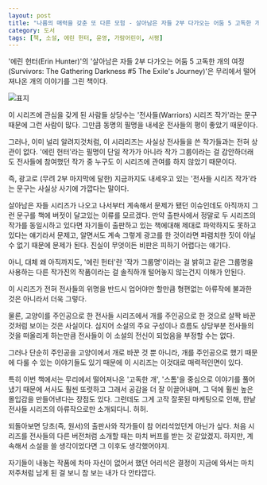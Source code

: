 ```yaml
---
layout: post
title: "나름의 매력을 갖춘 또 다른 모험 - 살아남은 자들 2부 다가오는 어둠 5 고독한 개의 여정"
category: 도서
tags: [책, 소설, 에린 헌터, 윤영, 가람어린이, 서평]
---
```


'에린 헌터(Erin Hunter)'의
'살아남은 자들 2부 다가오는 어둠 5 고독한 개의 여정(Survivors: The Gathering Darkness #5 The Exile's Journey)'은
무리에서 떨어져나온 개의 이야기를 그린 책이다.

![표지](https://images2.imgbox.com/7a/3a/I5icjHME_o.jpg)

이 시리즈에 관심을 갖게 된 사람들 상당수는
'전사들(Warriors) 시리즈 작가'라는 문구 때문에 그런 사람이 많다.
그만큼 동명의 필명을 내세운 전사들의 평이 좋았기 때문이다.

그러나, 이미 널리 알려지것처럼, 이 시리리즈는 사실상 전사들을 쓴 작가들과는 전혀 상관이 없다.
'에린 헌터'라는 필명이 단일 작가가 아니라 작가 그룹이라는 걸 감안하더래도
전사들에 참여했던 작가 중 누구도 이 시리즈에 관여를 하지 않았기 때문이다.

즉, 광고로 (무려 2부 마지막에 달한) 지금까지도 내세우고 있는
'전사들 시리즈 작가'라는 문구는 사실상 사기에 가깝다는 말이다.

살아남은 자들 시리즈가 나오고 나서부터 계속해서 문제가 됐던 이슈인데도
아직까지 그런 문구를 책에 버젓이 달고있는 이류를 모르겠다.
만약 출판사에서 정말로 두 시리즈의 작가를 동일시하고 있다면
자기들이 출판하고 있는 책에대해 제대로 파악하지도 못하고 있다는 얘기라서 문제고,
알면서도 계속 그렇게 광고를 한 것이라면 파렴치한 짓이 아닐 수 없기 때문에 문제가 된다.
진실이 무엇이든 비판은 피하기 어렵다는 얘기다.

아니, 대체 왜 아직까지도, '에린 헌터'란 '작가 그룹명'이라는 걸 밝히고
같은 그룹명을 사용하는 다른 작가진의 작품이라는 걸 솔직하개 털어놓지 않는건지 이해가 안된다.

이 시리즈가 전혀 전사들의 위명을 반드시 업어야만 할만큼
형편없는 아류작에 불과한 것은 아니라서 더욱 그렇다.

물론, 고양이를 주인공으로 한 전사들 시리즈에서
개를 주인공으로 한 것으로 살짝 바꾼 것처럼 보이는 것은 사실이다.
심지어 소설의 주요 구성이나 흐름도 상당부분 전사들의 것을 떠올리게 하는만큼
전사들이 이 소설의 전신이 되었음을 부정할 수는 없다.

그러나 단순히 주인공을 고양이에서 개로 바꾼 것 뿐 아니라,
개를 주인공으로 했기 때문에 다룰 수 있는 이야기들도 있기 때문에
이 시리즈는 이것대로 매력적인면이 있다.

특히 이번 책에서는 무리에서 떨어져나온 '고독한 개', '스톰'을 중심으로 이야기를 풀어냈기 때문에
서사도 훨씬 또렷하고 그래서 공감을 더 잘 이끌어내며,
그 덕에 훨씬 높은 몰입감을 만들어낸다는 장점도 있다.
그런데도 그게 고작 잘못된 마케팅으로 인해,
한낱 전사들 시리즈의 아류작으로만 소개되다니. 허허.

되돌아보면 당초(즉, 원서)의 출판사와 작가들이 참 어리석었던게 아닌가 싶다.
처음 시리즈를 전사들의 다른 버전처럼 소개할 때는 마치 버프를 받는 것 같았겠지.
하지만, 계속해서 소설을 쓸 생각이었다면 그 이후도 생각했어야지.

자기들이 내놓는 작품에 차마 자신이 없어서 했던 어리석은 결정이
지금에 와서는 마치 저주처럼 남게 된 걸 보니 참 보는 내가 다 안타깝다.
